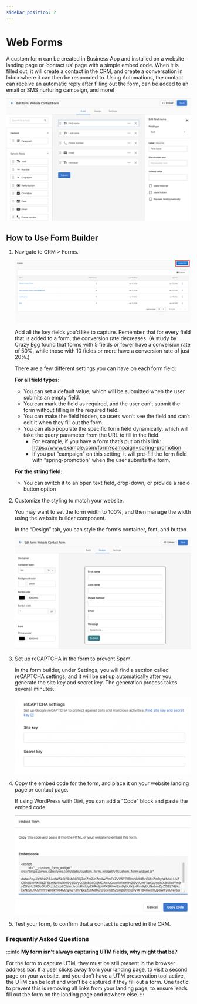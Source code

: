 ```yaml
---
sidebar_position: 2
---
```


# Web Forms

A custom form can be created in Business App and installed on a website landing page or ‘contact us’ page with a simple embed code. When it is filled out, it will create a contact in the CRM, and create a conversation in Inbox where it can then be responded to. Using Automations, the contact can receive an automatic reply after filling out the form, can be added to an email or SMS nurturing campaign, and more!

![](./img/contact_form.png)

## How to Use Form Builder

1. Navigate to CRM > Forms.

   ![](./img/create.png)

   Add all the key fields you’d like to capture. Remember that for every field that is added to a form, the conversion rate decreases. (A study by Crazy Egg found that forms with 5 fields or fewer have a conversion rate of 50%, while those with 10 fields or more have a conversion rate of just 20%.)

   There are a few different settings you can have on each form field:

   **For all field types:**
    - You can set a default value, which will be submitted when the user submits an empty field.
    - You can mark the field as required, and the user can’t submit the form without filling in the required field.
    - You can make the field hidden, so users won’t see the field and can’t edit it when they fill out the form.
    - You can also populate the specific form field dynamically, which will take the query parameter from the URL to fill in the field.
        - For example, if you have a form that’s put on this link: https://www.example.com/form?campaign=spring-promotion
        - If you put “campaign” on this setting, it will pre-fill the form field with “spring-promotion” when the user submits the form.

   **For the string field:**
    - You can switch it to an open text field, drop-down, or provide a radio button option

2. Customize the styling to match your website.

   You may want to set the form width to 100%, and then manage the width using the website builder component.

   In the “Design” tab, you can style the form’s container, font, and button.

   ![](./img/design.png)

3. Set up reCAPTCHA in the form to prevent Spam.

   In the form builder, under Settings, you will find a section called reCAPTCHA settings, and it will be set up automatically after you generate the site key and secret key. The generation process takes several minutes.

   ![](./img/recaptcha.png)

4. Copy the embed code for the form, and place it on your website landing page or contact page.

   If using WordPress with Divi, you can add a “Code” block and paste the embed code.

   ![](./img/embed.png)

5. Test your form, to confirm that a contact is captured in the CRM.

### Frequently Asked Questions

:::info
**My form isn’t always capturing UTM fields, why might that be?**

For the form to capture UTM, they must be still present in the browser address bar. If a user clicks away from your landing page, to visit a second page on your website, and you don’t have a UTM preservation tool active, the UTM can be lost and won’t be captured if they fill out a form. One tactic to prevent this is removing all links from your landing page, to ensure leads fill out the form on the landing page and nowhere else.
:::
